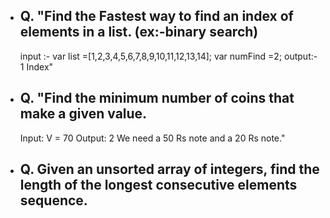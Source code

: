 - ## Q. "Find the Fastest way to find an index of elements in a list. (ex:-binary search)
	input :- var list =[1,2,3,4,5,6,7,8,9,10,11,12,13,14];
	var numFind =2;
	output:- 1 Index"
	
- ## Q. "Find the minimum number of coins that make a given value.
	Input: V = 70
	Output: 2
	We need a 50 Rs note and a 20 Rs note."
	
- ## Q. Given an unsorted array of integers, find the length of the longest consecutive elements sequence.
